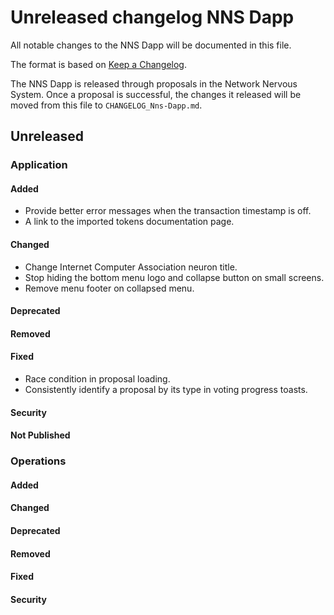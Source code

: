 # Unreleased changelog NNS Dapp

All notable changes to the NNS Dapp will be documented in this file.

The format is based on [Keep a Changelog](https://keepachangelog.com/en/1.0.0/).

The NNS Dapp is released through proposals in the Network Nervous System. Once a
proposal is successful, the changes it released will be moved from this file to
`CHANGELOG_Nns-Dapp.md`.

## Unreleased

### Application

#### Added

* Provide better error messages when the transaction timestamp is off.
* A link to the imported tokens documentation page.

#### Changed

* Change Internet Computer Association neuron title.
* Stop hiding the bottom menu logo and collapse button on small screens.
* Remove menu footer on collapsed menu.

#### Deprecated

#### Removed

#### Fixed

* Race condition in proposal loading.
* Consistently identify a proposal by its type in voting progress toasts.

#### Security

#### Not Published

### Operations

#### Added

#### Changed

#### Deprecated

#### Removed

#### Fixed

#### Security
